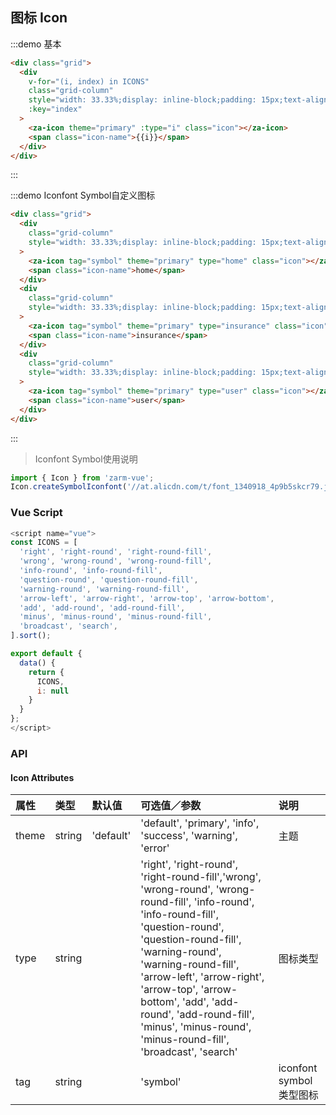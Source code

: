 ## 图标 Icon

:::demo 基本

```html
<div class="grid">
  <div
    v-for="(i, index) in ICONS"
    class="grid-column"
    style="width: 33.33%;display: inline-block;padding: 15px;text-align: center;"
    :key="index"
  >
    <za-icon theme="primary" :type="i" class="icon"></za-icon>
    <span class="icon-name">{{i}}</span>
  </div>
</div>
```

:::

:::demo Iconfont Symbol自定义图标

```html
<div class="grid">
  <div
    class="grid-column"
    style="width: 33.33%;display: inline-block;padding: 15px;text-align: center;"
  >
    <za-icon tag="symbol" theme="primary" type="home" class="icon"></za-icon>
    <span class="icon-name">home</span>
  </div>
  <div
    class="grid-column"
    style="width: 33.33%;display: inline-block;padding: 15px;text-align: center;"
  >
    <za-icon tag="symbol" theme="primary" type="insurance" class="icon"></za-icon>
    <span class="icon-name">insurance</span>
  </div>
  <div
    class="grid-column"
    style="width: 33.33%;display: inline-block;padding: 15px;text-align: center;"
  >
    <za-icon tag="symbol" theme="primary" type="user" class="icon"></za-icon>
    <span class="icon-name">user</span>
  </div>
</div>
```

:::

> Iconfont Symbol使用说明

```js
import { Icon } from 'zarm-vue';
Icon.createSymbolIconfont('//at.alicdn.com/t/font_1340918_4p9b5skcr79.js');
```


### Vue Script

```javascript
<script name="vue">
const ICONS = [
  'right', 'right-round', 'right-round-fill',
  'wrong', 'wrong-round', 'wrong-round-fill',
  'info-round', 'info-round-fill',
  'question-round', 'question-round-fill',
  'warning-round', 'warning-round-fill',
  'arrow-left', 'arrow-right', 'arrow-top', 'arrow-bottom',
  'add', 'add-round', 'add-round-fill',
  'minus', 'minus-round', 'minus-round-fill',
  'broadcast', 'search',
].sort();

export default {
  data() {
    return {
      ICONS,
      i: null
    }
  }
};
</script>
```

### API

#### Icon Attributes

| 属性      | 类型   | 默认值     | 可选值／参数    | 说明     |
| :-------- | :----- | :--------- | :------------------------------------------------------------------------------------------------------------------------------------------------------------------------------------------------------------------------------------------------------------------------------------------------------------------------------------------------------------------------ | :------- |
| theme     | string | 'default'  | 'default', 'primary', 'info', 'success', 'warning', 'error'  | 主题     |
| type      | string |            | 'right', 'right-round', 'right-round-fill','wrong', 'wrong-round', 'wrong-round-fill', 'info-round', 'info-round-fill', 'question-round', 'question-round-fill', 'warning-round', 'warning-round-fill', 'arrow-left', 'arrow-right', 'arrow-top', 'arrow-bottom', 'add', 'add-round', 'add-round-fill', 'minus', 'minus-round', 'minus-round-fill', 'broadcast', 'search' | 图标类型 |
| tag     | string |   | 'symbol'  | iconfont symbol类型图标     |
